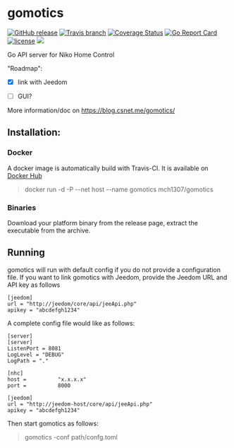 # gomotics

[![GitHub release](https://img.shields.io/github/release/mch1307/gomotics.svg)](https://github.com/mch1307/gomotics/releases)
[![Travis branch](https://img.shields.io/travis/mch1307/gomotics/master.svg)](https://travis-ci.org/mch1307/gomotics)
[![Coverage Status](https://coveralls.io/repos/github/mch1307/gomotics/badge.svg?branch=master)](https://coveralls.io/github/mch1307/gomotics?branch=master)
[![Go Report Card](https://goreportcard.com/badge/mch1307/gomotics)](http://goreportcard.com/report/mch1307/gomotics)
[![license](https://img.shields.io/github/license/mch1307/gomotics.svg)](https://github.com/mch1307/gomotics/blob/master/LICENSE.md) [![](https://images.microbadger.com/badges/image/mch1307/gomotics.svg)](https://microbadger.com/images/mch1307/gomotics "Get your own image badge on microbadger.com")

Go API server for Niko Home Control

"Roadmap": 

- [X] link with Jeedom
- [ ] GUI?


More information/doc on https://blog.csnet.me/gomotics/

## Installation:

### Docker

A docker image is automatically build with Travis-CI. It is available on [Docker Hub](https://hub.docker.com/r/mch1307/gomotics/)

> docker run -d -P --net host --name gomotics mch1307/gomotics

### Binaries

Download your platform binary from the release page, extract the executable from the archive. 

## Running
gomotics will run with default config if you do not provide a configuration file. If you want to link gomotics with Jeedom, provide the Jeedom URL and API key as follows

```
[jeedom]
url = "http://jeedom/core/api/jeeApi.php"
apikey = "abcdefgh1234"
```
A complete config file would like as follows:

``` 
[server]
[server]
ListenPort = 8081
LogLevel = "DEBUG"
LogPath = "."

[nhc]
host =          "x.x.x.x"
port =          8000

[jeedom]
url = "http://jeedom-host/core/api/jeeApi.php"
apikey = "abcdefgh1234"
```

Then start gomotics as follows:

> gomotics -conf path/confg.toml